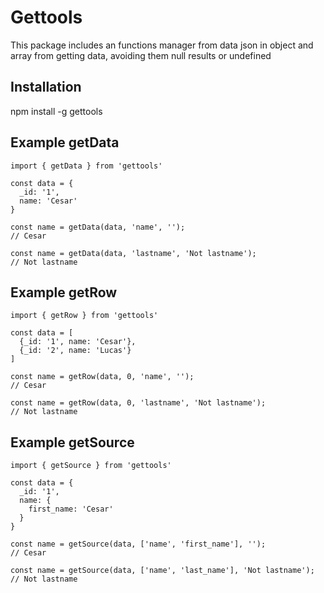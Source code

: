 # Gettools

This package includes an functions manager from data json in object and array from getting data, avoiding them null results or undefined

## Installation

npm install -g gettools

## Example getData

```
import { getData } from 'gettools'

const data = {
  _id: '1',
  name: 'Cesar'
}

const name = getData(data, 'name', '');
// Cesar

const name = getData(data, 'lastname', 'Not lastname');
// Not lastname

```

## Example getRow

```
import { getRow } from 'gettools'

const data = [
  {_id: '1', name: 'Cesar'},
  {_id: '2', name: 'Lucas'}
]

const name = getRow(data, 0, 'name', '');
// Cesar

const name = getRow(data, 0, 'lastname', 'Not lastname');
// Not lastname

```

## Example getSource

```
import { getSource } from 'gettools'

const data = {
  _id: '1',
  name: {
    first_name: 'Cesar'
  }
}

const name = getSource(data, ['name', 'first_name'], '');
// Cesar

const name = getSource(data, ['name', 'last_name'], 'Not lastname');
// Not lastname

```
